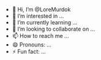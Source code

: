- 👋 Hi, I’m @LoreMurdok
- 👀 I’m interested in ...
- 🌱 I’m currently learning ...
- 💞️ I’m looking to collaborate on ...
- 📫 How to reach me ...
- 😄 Pronouns: ...
- ⚡ Fun fact: ...

<!---
LoreMurdok/LoreMurdok is a ✨ special ✨ repository because its `README.md` (this file) appears on your GitHub profile.
You can click the Preview link to take a look at your changes.
--->
